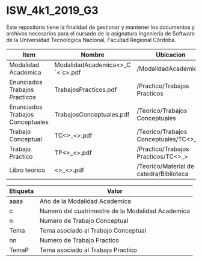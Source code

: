 # ISW_4k1_2019_G3
Este repositorio tiene la finalidad de gestionar y mantener los documentos y archivos necesarios para el cursado de la asignatura Ingeniería de Software de la Universidad Tecnológica Nacional, Facultad Regional Córdoba.

|Item|Nombre|Ubicacion|
|----|------|---------|
|Modalidad Academica|ModalidadAcademica<<aaaa>>_C´<´c>.pdf|/ModalidadAcademica|
|Enunciados Trabajos Practicos|TrabajosPracticos.pdf|/Practico/Trabajos Practicos|
|Enunciados Trabajos Conceptuales|TrabajosConceptuales.pdf|/Teorico/Trabajos Conceptuales|
|Trabajo Conceptual|TC<<n>>_<<Tema>>.pdf|/Teorico/Trabajos Conceptuales/TC<<n>>_<<Tema>>|
|Trabajo Practico|TP<<nn>>_<<TemaP>>.pdf|/Practico/Trabajos Practicos/TC<<nn>>_<TemaP>>|
|Libro teorico|<<NombreLibro>>_<<AutorLibro>>.pdf|/Teorico/Material de catedra/Biblioteca|  
  
|Etiqueta|Valor|
|--------|-----|
|aaaa|Año de la Modalidad Academica|
|c|Numero del cuatrimestre de la Modalidad Academica|
|n|Numero de Trabajo Conceptual|
|Tema|Tema asociado al Trabajo Conceptual|
|nn|Numero de Trabajo Practico|
|TemaP|Tema asociado al Trabajo Practico|

